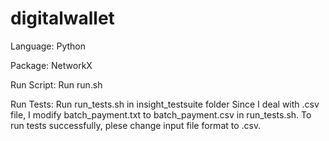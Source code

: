 # digitalwallet

Language:
    Python

Package:
    NetworkX

Run Script:
    Run run.sh

Run Tests:
    Run run_tests.sh in insight_testsuite folder
    Since I deal with .csv file, I modify batch_payment.txt to batch_payment.csv in run_tests.sh. To run tests successfully, plese change input file format to .csv.